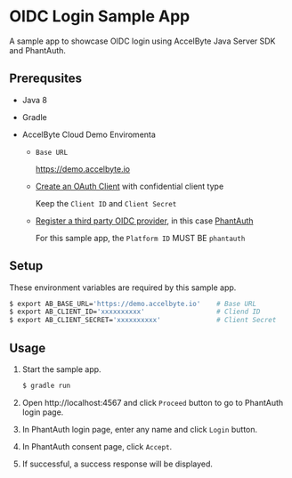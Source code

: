 # OIDC Login Sample App

A sample app to showcase OIDC login using AccelByte Java Server SDK and PhantAuth. 

## Prerequsites

* Java 8

* Gradle

* AccelByte Cloud Demo Enviromenta

    * `Base URL` 
      
        https://demo.accelbyte.io

    * [Create an OAuth Client](https://docs.accelbyte.io/guides/access/iam-client.html) with confidential client type 

        Keep the `Client ID` and `Client Secret`

    * [Register a third party OIDC provider](https://docs.accelbyte.io/guides/access/3rd-party-platform-integration.html#openid-connect), in this case [PhantAuth](https://phantauth.net/)

        For this sample app, the `Platform ID` MUST BE `phantauth`

## Setup

These environment variables are required by this sample app.

```bash
$ export AB_BASE_URL='https://demo.accelbyte.io'    # Base URL
$ export AB_CLIENT_ID='xxxxxxxxxx'                  # Cliend ID
$ export AB_CLIENT_SECRET='xxxxxxxxxx'              # Client Secret
```

## Usage

1. Start the sample app.

    ```bash
    $ gradle run
    ```

2. Open http://localhost:4567 and click `Proceed` button to go to PhantAuth login page.

3. In PhantAuth login page, enter any name and click `Login` button.

4. In PhantAuth consent page, click `Accept`.

5. If successful, a success response will be displayed.


